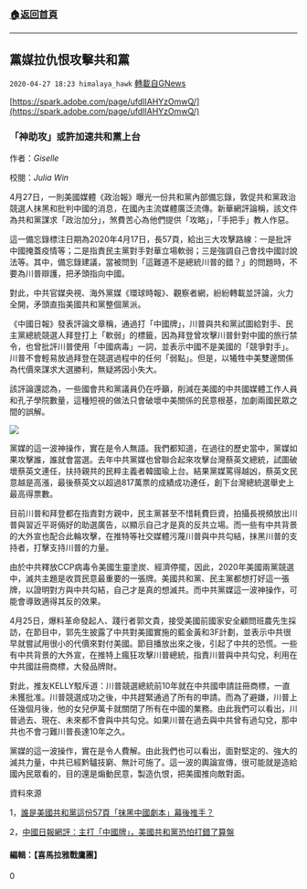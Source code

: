 ###  [:house:返回首頁](https://github.com/ourhimalayas/txt)
---

## 黨媒拉仇恨攻擊共和黨
`2020-04-27 18:23 himalaya_hawk` [轉載自GNews](https://gnews.org/zh-hant/187083/)

[https://spark.adobe.com/page/ufdIlAHYzOmwQ/](https://spark.adobe.com/page/ufdIlAHYzOmwQ/)

### **「神助攻」或許加速共和黨上台**

作者：*Giselle*

校閱：*Julia Win*

4月27日，一則美國媒體《政治報》曝光一份共和黨內部備忘錄，敦促共和黨政治競選人抹黑和批判中國的消息，在國內主流媒體廣泛流傳。新華網評論稱，該文件為共和黨謀求「政治加分」，煞費苦心為他們提供「攻略」，「手把手」教人作惡。

這一備忘錄標注日期為2020年4月17日，長57頁，給出三大攻擊路線：一是批評中國掩蓋疫情等；二是指責民主黨對手對華立場軟弱；三是強調自己會找中國討說法等。其中，備忘錄建議，當被問到「這難道不是總統川普的錯？」的問題時，不要為川普辯護，把矛頭指向中國。

對此，中共官媒央視、海外黨媒《環球時報》、觀察者網，紛紛轉載並評論，火力全開，矛頭直指美國共和黨整個黨派。

《中國日報》發表評論文章稱，通過打「中國牌」，川普與共和黨試圖給對手、民主黨總統競選人拜登打上「軟弱」的標籤，因為拜登曾攻擊川普針對中國的旅行禁令，也曾批評川普使用「中國病毒」一詞，並表示中國不是美國的「競爭對手」。川普不會輕易放過拜登在競選過程中的任何「弱點」。但是，以犧牲中美雙邊關係為代價來謀求大選勝利，無疑將因小失大。

該評論還認為，一些國會共和黨議員仍在呼籲，削減在美國的中共國媒體工作人員和孔子學院數量，這種短視的做法只會破壞中美關係的民意根基，加劇兩國民眾之間的誤解。

![](https://spark.adobe.com/page/ufdIlAHYzOmwQ/images/1D3DE506-A3E3-49B6-AFB0-86A6FA98FEFE.jpg?asset_id=24D3D535-CB62-4B96-A08B-A1FC188F4C68&amp;size=2560)

黨媒的這一波神操作，實在是令人無語。我們都知道，在過往的歷史當中，黨媒如果攻擊誰，誰就會當選。去年中共黨媒也曾聯合起來攻擊台灣蔡英文總統，試圖破壞蔡英文連任，扶持親共的民粹主義者韓國瑜上台。結果黨媒罵得越凶，蔡英文民意越是高漲，最後蔡英文以超過817萬票的成績成功連任，創下台灣總統選舉史上最高得票數。

目前川普和拜登都在指責對方親中，民主黨甚至不惜耗費巨資，拍攝長視頻放出川普與習近平哥倆好的助選廣告，以顯示自己才是真的反共立場。而一些有中共背景的大外宣也配合此輪攻擊，在推特等社交媒體污蔑川普與中共勾結，抹黑川普的支持者，打擊支持川普的力量。

由於中共釋放CCP病毒令美國生靈塗炭、經濟停擺，因此，2020年美國兩黨競選中，滅共主題是收買民意最重要的一張牌。美國共和黨、民主黨都想打好這一張牌，以證明對方與中共勾結，自己才是真的想滅共。而中共黨媒這一波神操作，可能會導致適得其反的效果。

4月25日，爆料革命發起人、踐行者郭文貴，接受美國前國家安全顧問班農先生採訪，在節目中，郭先生披露了中共對美國實施的藍金黃和3F計劃，並表示中共很早就嘗試用很小的代價來對付美國。節目播放出來之後，引起了中共的恐慌。一些有中共背景的大外宣，在推特上瘋狂攻擊川普總統，指責川普與中共勾兌，利用在中共國註冊商標，大發品牌財。

對此，推友KELLY駁斥道：川普競選總統前10年就在中共國申請註冊商標，一直未獲批准。川普競選成功之後，中共趕緊通過了所有的申請。而為了避嫌，川普上任幾個月後，他的女兒伊萬卡就關閉了所有在中國的業務。由此我們可以看出，川普過去、現在、未來都不會與中共勾兌。如果川普在過去與中共曾有過勾兌，那中共也不會刁難川普長達10年之久。

黨媒的這一波操作，實在是令人費解。由此我們也可以看出，面對堅定的、強大的滅共力量，中共已經黔驢技窮、無計可施了。這一波的輿論宣傳，很可能就是造給國內民眾看的，目的還是煽動民意，製造仇恨，把美國推向敵對面。

資料來源

1，[誰是美國共和黨這份57頁「抹黑中國劇本」幕後推手？](https://baijiahao.baidu.com/s?id=1665033083934263522&amp;wfr=spider&amp;for=pc)

2，[中國日報網評：主打「中國牌」，美國共和黨恐怕打錯了算盤](http://cn.chinadaily.com.cn/a/202004/27/WS5ea63b26a310eec9c72b581b.html)

#### **編輯：【喜馬拉雅戰鷹團】**



0
